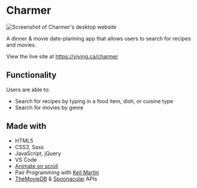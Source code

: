 # Charmer

![Screenshot of Charmer's desktop website](https://i.imgur.com/WpnUhCD.jpg)

A dinner &amp; movie date-planning app that allows users to search for recipes and movies.

View the live site at https://yiying.ca/charmer

## Functionality

Users are able to:

- Search for recipes by typing in a food item, dish, or cuisine type
- Search for movies by genre

## Made with

- HTML5
- CSS3, Sass
- JavaScript, jQuery
- VS Code
- [Animate on scroll](https://michalsnik.github.io/aos/)
- Pair Programming with [Keil Martin](https://github.com/keilmart)
- [TheMovieDB](themoviedb.org) & [Spoonacular](spoonacular.com) APIs
